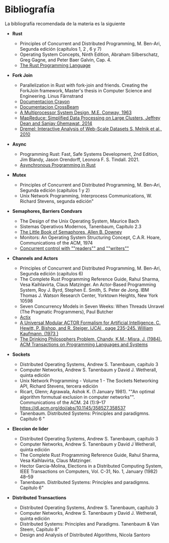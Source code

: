 # Bibliografía

La bibliografía recomendada de la materia es la siguiente


* **Rust**

    - Principles of Concurrent and Distributed Programming, M. Ben-Ari, Segunda edición (capítulos 1, 2 , 6 y 7)
    - Operating System Concepts, Ninth Edition, Abraham Silberschatz, Greg Gagne, and Peter Baer Galvin, Cap. 4.
    - [The Rust Programming Language](https://doc.rust-lang.org/book/)

* **Fork Join**

    - Parallelization in Rust with fork-join and friends. Creating the ForkJoin framework, Master's thesis in Computer Science and Engineering. Linus Färnstrand
    - [Documentacion Crayon](https://docs.rs/crayon/latest/crayon/)
    - [Documentacion CrossBeam](https://docs.rs/crossbeam/latest/crossbeam/)
    - [A Multiprocessor System Design, M.E. Conway, 1963](https://ia600703.us.archive.org/30/items/AMultiprocessorSystemDesignConway1963/A%20Multiprocessor%20System%20Design%20%28Conway%2C%201963%29.pdf)
    - [MapReduce: Simplified Data Processing on Large Clusters, Jeffrey Dean and Sanjay Ghemawat, 2014](https://static.googleusercontent.com/media/research.google.com/es//archive/mapreduce-osdi04.pdf)
    - [Dremel: Interactive Analysis of Web-Scale Datasets S. Melnik et al., 2010](https://storage.googleapis.com/pub-tools-public-publication-data/pdf/36632.pdf)

* **Async**

    - Programming Rust: Fast, Safe Systems Development, 2nd Edition, Jim Blandy, Jason Orendorff, Leonora F. S. Tindall. 2021.
    - [Asynchronous Programming in Rust](https://rust-lang.github.io/async-book/)

* **Mutex**

    - Principles of Concurrent and Distributed Programming, M. Ben-Ari, Segunda edición (capítulos 1 y 2)
    - Unix Network Programming, Interprocess Communications, W. Richard Stevens, segunda edición"

* **Semaphores, Barriers Condvars**
    - The Design of the Unix Operating System, Maurice Bach
    - Sistemas Operativos Modernos, Tanenbaum, Capítulo 2.3
    - [The Little Book of Semaphores, Allen B. Downey](https://greenteapress.com/semaphores/LittleBookOfSemaphores.pdf)
    - Monitors: An Operating System Structuring Concept, C.A.R. Hoare, Communications of the ACM, 1974
    - [Concurrent control with ""readers"" and ""writers""](https://dl.acm.org/doi/10.1145/362759.362813)

* **Channels and Actors**
    - Principles of Concurrent and Distributed Programming, M. Ben-Ari, Segunda edición (capítulos 6)
    - The Complete Rust Programming Reference Guide, Rahul Sharma, Vesa Kaihlavirta, Claus Matzinger.
     An Actor-Based Programming System, Roy J. Byrd, Stephen E. Smith, S. Peter de Jong. IBM Thomas J. Watson Research Center, Yorktown Heights, New York 10598
    - Seven Concurrency Models in Seven Weeks: When Threads Unravel (The Pragmatic Programmers), Paul Butcher
    - [Actix](https://actix.rs/book/actix/)
    - [A Universal Modular ACTOR Formalism for Artificial Intelligence. C. Hewitt, P. Bishop, and R. Steiger. IJCAI , page 235-245. William Kaufmann, (1973 )](https://www.ijcai.org/Proceedings/73/Papers/027B.pdf) 
    - [The Drinking Philosophers Problem. Chandy, K.M.; Misra, J. (1984). ACM Transactions on Programming Languages and Systems](https://www.cs.utexas.edu/users/misra/scannedPdf.dir/DrinkingPhil.pdf)

* **Sockets**

    - Distributed Operating Systems, Andrew S. Tanenbaum, capítulo 3
    - Computer Networks, Andrew S. Tanenbaum y David J. Wetherall, quinta edición
    - Unix Network Programming - Volume 1 - The Sockets Networking API, Richard Stevens, tercera edición
    - Ricart, Glenn; Agrawala, Ashok K. (1 January 1981). ""An optimal algorithm formutual exclusion in computer networks"". Communications of the ACM. 24 (1):9–17 https://dl.acm.org/doi/abs/10.1145/358527.358537
    - Tanenbaum. Distributed Systems: Principles and paradigmns. Capitulo 6 "

* **Eleccion de lider**

    - Distributed Operating Systems, Andrew S. Tanenbaum, capítulo 3
    - Computer Networks, Andrew S. Tanenbaum y David J Wetherall, quinta edición
    - The Complete Rust Programming Reference Guide, Rahul Sharma, Vesa Kaihlavirta, Claus Matzinger.
    - Hector Garcia-Molina, Elections in a Distributed Computing System, IEEE Transactions on Computers, Vol. C-31, No. 1, January (1982) 48–59
    - Tanenbaum. Distributed Systems: Principles and paradigmns. Capitulo 6"

* **Distributed Transactions**  
    - Distributed Operating Systems, Andrew S. Tanenbaum, capítulo 3
    - Computer Networks, Andrew S. Tanenbaum y David J. Wetherall, quinta edición
    - Distributed Systems: Principles and Paradigms. Tanenbaum & Van Steem, Capitulo 8"
    - Design and Analysis of Distributed Algorithms, Nicola Santoro